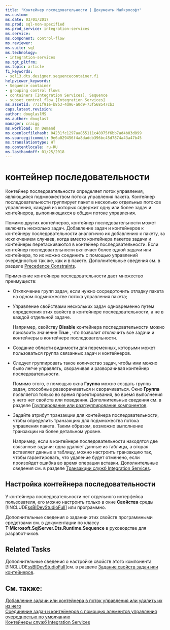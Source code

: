 ```yaml
---
title: "Контейнер последовательности | Документы Майкрософт"
ms.custom: 
ms.date: 03/01/2017
ms.prod: sql-non-specified
ms.prod_service: integration-services
ms.service: 
ms.component: control-flow
ms.reviewer: 
ms.suite: sql
ms.technology:
- integration-services
ms.tgt_pltfrm: 
ms.topic: article
f1_keywords:
- sql13.dts.designer.sequencecontainer.f1
helpviewer_keywords:
- Sequence container
- grouping control flows
- containers [Integration Services], Sequence
- subset control flow [Integration Services]
ms.assetid: 7731f91e-b8b3-4d96-a0d9-73f568547cb3
caps.latest.revision: 
author: douglaslMS
ms.author: douglasl
manager: craigg
ms.workload: On Demand
ms.openlocfilehash: 04231fc1297aa855111c48975f6bb7ad4b03d099
ms.sourcegitcommit: 9e6a029456f4a8daddb396bc45d7874a43a47b45
ms.translationtype: HT
ms.contentlocale: ru-RU
ms.lasthandoff: 01/25/2018
---
```

# <a name="sequence-container"></a>контейнер последовательности
  Контейнер последовательности определяет поток управления, являющийся подмножеством потока управления пакета. Контейнер последовательности группирует пакет в несколько отдельных потоков управления, каждый из которых содержит одну или более задач и контейнеров, выполняющихся в общем потоке управления.  
  
 Помимо других контейнеров, контейнер последовательности может включать несколько задач. Добавление задач и контейнеров к контейнеру последовательности аналогично их добавлению к пакету, за исключением случаев, когда вместо контейнера пакетов задачи и контейнеры перетаскиваются в контейнер последовательности. Если контейнер последовательности включает более одной задачи или контейнера, то их можно соединить с помощью управлений очередностью так же, как и в пакете. Дополнительные сведения см. в разделе [Precedence Constraints](../../integration-services/control-flow/precedence-constraints.md).  
  
 Применение контейнера последовательности дает множество преимуществ:  
  
-   Отключение групп задач, если нужно сосредоточить отладку пакета на одном подмножестве потока управления пакета;  
  
-   Управление свойствами нескольких задач одновременно путем определения этих свойств в контейнере последовательности, а не в каждой отдельной задаче.  
  
     Например, свойству **Disable** контейнера последовательности можно присвоить значение **True** , что позволит отключить все задачи и контейнеры в контейнере последовательности.  
  
-   Создание области видимости для переменных, которыми может пользоваться группа связанных задач и контейнеров.  
  
-   Следует группировать такое количество задач, чтобы ими можно было легче управлять, сворачивая и разворачивая контейнер последовательности.  
  
     Помимо этого, с помощью окна **Группа** можно создать группы задач, способные разворачиваться и сворачиваться. Окно **Группа** появляется только во время проектирования, во время выполнения у него нет свойств или поведения. Дополнительные сведения см. в разделе [Группирование или разгруппирование компонентов](../../integration-services/group-or-ungroup-components.md).  
  
-   Задайте атрибут транзакции для контейнера последовательности, чтобы определить транзакцию для подмножества потока управления пакета. Таким образом, возможно выполнение транзакции на более детальном уровне.  
  
     Например, если в контейнере последовательности находятся две связанные задачи: одна удаляет данные из таблицы, а вторая вставляет данные в таблицу, можно настроить транзакцию так, чтобы гарантировать, что удаление будет отменено, если произойдет ошибка во время операции вставки. Дополнительные сведения см. в разделе [Транзакции служб Integration Services](../../integration-services/integration-services-transactions.md).  
  
## <a name="configuration-of-the-sequence-container"></a>Настройка контейнера последовательности  
 У контейнера последовательности нет отдельного интерфейса пользователя, его можно настроить только в окне **Свойства** среды [!INCLUDE[ssBIDevStudioFull](../../includes/ssbidevstudiofull-md.md)] или программно.  
  
 Дополнительные сведения о задании этих свойств программными средствами см. в документации по классу **T:Microsoft.SqlServer.Dts.Runtime.Sequence** в руководстве для разработчиков.  
  
## <a name="related-tasks"></a>Related Tasks  
 Дополнительные сведения о настройке свойств этого компонента [!INCLUDE[ssBIDevStudioFull](../../includes/ssbidevstudiofull-md.md)]см. в разделе [Задание свойств задач или контейнеров](http://msdn.microsoft.com/library/52d47ca4-fb8c-493d-8b2b-48bb269f859b).  
  
## <a name="see-also"></a>См. также:  
 [Добавление задачи или контейнера в поток управления или удалить их из него](../../integration-services/control-flow/add-or-delete-a-task-or-a-container-in-a-control-flow.md)   
 [Соединение задач и контейнеров с помощью элементов управления очередностью по умолчанию](http://msdn.microsoft.com/library/8f31f15f-98ff-4c35-b41f-8b8cfd148d75)   
 [Контейнеры служб Integration Services](../../integration-services/control-flow/integration-services-containers.md)  
  
  

